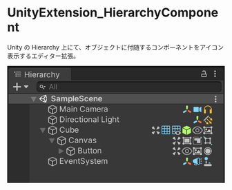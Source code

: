 # UnityExtension_HierarchyComponent

Unity の Hierarchy 上にて、オブジェクトに付随するコンポーネントをアイコン表示するエディター拡張。

![UnityExtension](https://github.com/imsakasa/UnityExtension_HierarchyComponent/blob/main/HierarchyShowComponent.png)
